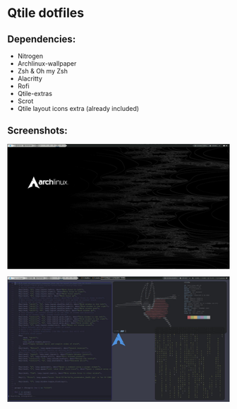 # Qtile dotfiles

## Dependencies:
- Nitrogen
- Archlinux-wallpaper
- Zsh & Oh my Zsh
- Alacritty
- Rofi
- Qtile-extras
- Scrot
- Qtile layout icons extra (already included)

## Screenshots:

<p align="center">
  <img src="/.github/qtile1.jpg?raw=true" alt="Screendhot 1"/>
</p>

<p align="center">
  <img src="/.github/qtile2.jpg?raw=true" alt="Screendhot 2"/>
</p>
